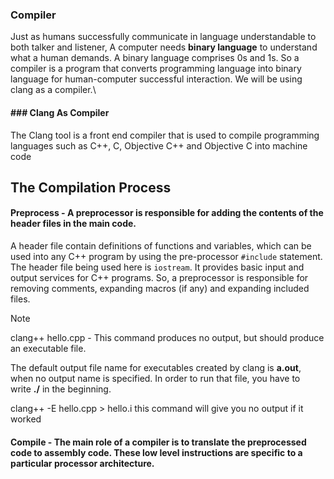 
### Compiler
Just as humans successfully communicate in language understandable to both talker and listener, A computer needs **binary language** to understand what a human demands. A binary language comprises 0s and 1s. So a compiler is a program that converts programming language into binary language for human-computer successful interaction. We will be using clang as a compiler.\

#### ### Clang As Compiler

The Clang tool is a front end compiler that is used to compile programming languages such as C++, C, Objective C++ and Objective C into machine code

## The Compilation Process

####  Preprocess - A preprocessor is responsible for **adding the contents of the header files** in the main code.
A header file contain definitions of functions and variables, which can be used into any C++ program by using the pre-processor `#include` statement. The header file being used here is `iostream`. It provides basic input and output services for C++ programs. So, a preprocessor is responsible for removing comments, expanding macros (if any) and expanding included files. 


> [!NOTE]
> clang++ hello.cpp - This command produces no output, but should produce an executable file.
> 
> The default output file name for executables created by clang is **a.out**, when no output name is specified. In order to run that file, you have to write **./** in the beginning.
> 
> clang++ -E hello.cpp > hello.i  this command will give you no output if it worked


#### Compile - The main role of a compiler is to translate the preprocessed code to assembly code. These low level instructions are specific to a particular processor architecture.

